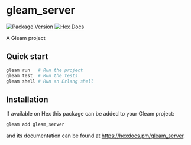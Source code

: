 # gleam_server

[![Package Version](https://img.shields.io/hexpm/v/gleam_server)](https://hex.pm/packages/gleam_server)
[![Hex Docs](https://img.shields.io/badge/hex-docs-ffaff3)](https://hexdocs.pm/gleam_server/)

A Gleam project

## Quick start

```sh
gleam run   # Run the project
gleam test  # Run the tests
gleam shell # Run an Erlang shell
```

## Installation

If available on Hex this package can be added to your Gleam project:

```sh
gleam add gleam_server
```

and its documentation can be found at <https://hexdocs.pm/gleam_server>.
